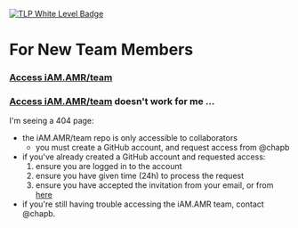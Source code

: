 
[![TLP White Level Badge](https://img.shields.io/badge/TLP-WHITE-lightgrey)](sharing.md)


# For New Team Members

### [Access iAM.AMR/team](https://github.com/iAM-AMR/team)

### [Access iAM.AMR/team](https://github.com/iAM-AMR/team) doesn't work for me ...

I'm seeing a 404 page:

- the iAM.AMR/team repo is only accessible to collaborators
  - you must create a GitHub account, and request access from @chapb
- if you've already created a GitHub account and requested access:
  1. ensure you are logged in to the account
  1. ensure you have given time (24h) to process the request
  1. ensure you have accepted the invitation from your email, or from [here](https://github.com/iam-amr/invitations)
- if you're still having trouble accessing the iAM.AMR team, contact @chapb.



